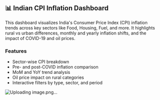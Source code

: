 
## 📊 Indian CPI Inflation Dashboard

This dashboard visualizes India's Consumer Price Index (CPI) inflation trends across key sectors like Food, Housing, Fuel, and more. It highlights rural vs urban differences, monthly and yearly inflation shifts, and the impact of COVID-19 and oil prices.

### Features

- Sector-wise CPI breakdown  
- Pre- and post-COVID inflation comparison  
- MoM and YoY trend analysis  
- Oil price impact on rural categories  
- Interactive filters by type, sector, and period

![Uploading image.png…]()
